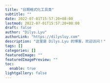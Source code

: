 ```yaml
---
title: "日期格式化工具类"
subtitle: ""
date: 2022-07-01T15:57:20+08:00
lastmod: 2022-07-01T15:57:20+08:00
draft: false
author: "Dilys.Lyu"
authorLink: "https://dilysluy.com"
description: "这里是 Dilys.Lyu 的博客，欢迎访问！"
tags: []
categories: []
featuredImage: ""
featuredImagePreview: ""
toc:
  enable: true
lightgallery: false
---
```

